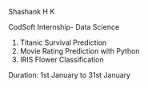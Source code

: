 Shashank H K

CodSoft Internship- Data Science
1. Titanic Survival Prediction
2. Movie Rating Prediction with Python
3. IRIS Flower Classification

Duration: 1st January to 31st January
